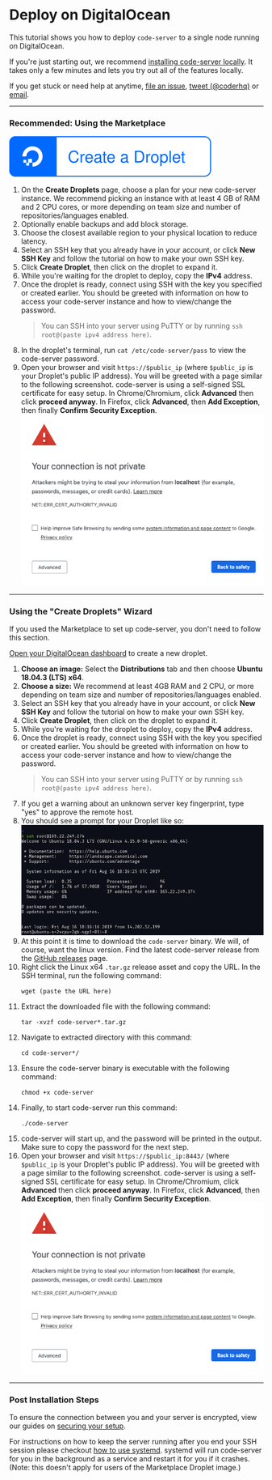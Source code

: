 # Deploy on DigitalOcean

This tutorial shows you how to deploy `code-server` to a single node running on DigitalOcean.

If you're just starting out, we recommend
[installing code-server locally](self-hosted-docs). It takes only a few minutes
and lets you try out all of the features locally.

If you get stuck or need help at anytime, [file an issue](create-issue),
[tweet (@coderhq)](twitter-coderhq) or [email](email-coder).

[self-hosted-docs]: ../../self-hosted/index.md
[create-issue]: https://github.com/cdr/code-server/issues/new?title=Improve+DigitalOcean+quickstart+guide
[twitter-coderhq]: https://twitter.com/coderhq
[email-coder]: mailto:support@coder.com?subject=DigitalOcean%20quickstart%20guide

---

### Recommended: Using the Marketplace

[![Create a Droplet](../../assets/do-new-droplet-btn.svg)](https://marketplace.digitalocean.com/apps/code-server?action=deploy)

1. On the **Create Droplets** page, choose a plan for your new code-server
   instance. We recommend picking an instance with at least 4 GB of RAM and 2
   CPU cores, or more depending on team size and number of
   repositories/languages enabled.
2. Optionally enable backups and add block storage.
3. Choose the closest available region to your physical location to reduce
   latency.
4. Select an SSH key that you already have in your account, or click **New SSH
   Key** and follow the tutorial on how to make your own SSH key.
5. Click **Create Droplet**, then click on the droplet to expand it.
6. While you're waiting for the droplet to deploy, copy the **IPv4** address.
7. Once the droplet is ready, connect using SSH with the key you specified or
   created earlier. You should be greeted with information on how to access your
   code-server instance and how to view/change the password.
   > You can SSH into your server using PuTTY or by running
   > `ssh root@(paste ipv4 address here)`.
8. In the droplet's terminal, run `cat /etc/code-server/pass` to view the
   code-server password.
9. Open your browser and visit `https://$public_ip` (where `$public_ip`
   is your Droplet's public IP address). You will be greeted with a page similar
   to the following screenshot. code-server is using a self-signed SSL
   certificate for easy setup. In Chrome/Chromium, click **Advanced** then
   click **proceed anyway**. In Firefox, click **Advanced**, then **Add
   Exception**, then finally **Confirm Security Exception**.
   <img src="../../assets/chrome_warning.png">

---

### Using the "Create Droplets" Wizard

If you used the Marketplace to set up code-server, you don't need to follow this
section.

[Open your DigitalOcean dashboard](create-droplet) to create a new droplet.

1. **Choose an image:** Select the **Distributions** tab and then choose
   **Ubuntu 18.04.3 (LTS) x64**.
2. **Choose a size:** We recommend at least 4GB RAM and 2 CPU, or more depending
   on team size and number of repositories/languages enabled.
3. Select an SSH key that you already have in your account, or click **New SSH
   Key** and follow the tutorial on how to make your own SSH key.
4. Click **Create Droplet**, then click on the droplet to expand it.
5. While you're waiting for the droplet to deploy, copy the **IPv4** address.
6. Once the droplet is ready, connect using SSH with the key you specified or
   created earlier. You should be greeted with information on how to access your
   code-server instance and how to view/change the password.
   > You can SSH into your server using PuTTY or by running
   > `ssh root@(paste ipv4 address here)`.
7. If you get a warning about an unknown server key fingerprint, type "yes" to
   approve the remote host.
8. You should see a prompt for your Droplet like so:
   <img src="../../assets/digitalocean_ubuntu.png">
9. At this point it is time to download the `code-server` binary. We will, of
   course, want the linux version. Find the latest code-server release from the
   [GitHub releases](code-server-latest) page.
10. Right click the Linux x64 `.tar.gz` release asset and copy the URL. In the
    SSH terminal, run the following command:
    ```
    wget (paste the URL here)
    ```
11. Extract the downloaded file with the following command:
    ```
    tar -xvzf code-server*.tar.gz
    ```
12. Navigate to extracted directory with this command:
    ```
    cd code-server*/
    ```
13. Ensure the code-server binary is executable with the following command:
    ```
    chmod +x code-server
    ```
14. Finally, to start code-server run this command:
    ```
    ./code-server
    ```
12. code-server will start up, and the password will be printed in the output.
    Make sure to copy the password for the next step.
13. Open your browser and visit `https://$public_ip:8443/` (where `$public_ip`
    is your Droplet's public IP address). You will be greeted with a page
    similar to the following screenshot. code-server is using a self-signed SSL
    certificate for easy setup. In Chrome/Chromium, click **Advanced** then
    click **proceed anyway**. In Firefox, click **Advanced**, then **Add
    Exception**, then finally **Confirm Security Exception**.
    <img src="../../assets/chrome_warning.png">

[create-droplet]: https://cloud.digitalocean.com/droplets/new
[code-server-latest]: https://github.com/cdr/code-server/releases/latest

---

### Post Installation Steps

To ensure the connection between you and your server is encrypted, view our
guides on [securing your setup](security-guide).

For instructions on how to keep the server running after you end your SSH
session please checkout [how to use systemd](systemd-guide). systemd will run
code-server for you in the background as a service and restart it for you if it
crashes. (Note: this doesn't apply for users of the Marketplace Droplet image.)

[security-guide]: ../../security/index.md
[systemd-guide]: https://www.linode.com/docs/quick-answers/linux/start-service-at-boot/
